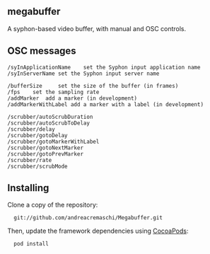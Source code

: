 megabuffer
--------------

A syphon-based video buffer, with manual and OSC controls. 

OSC messages
--------------
    /syInApplicationName	set the Syphon input application name
    /syInServerName	set the Syphon input server name

    /bufferSize		set the size of the buffer (in frames)
    /fps	set the sampling rate
    /addMarker	add a marker (in development)
    /addMarkerWithLabel	add a marker with a label (in development)

    /scrubber/autoScrubDuration
    /scrubber/autoScrubToDelay
    /scrubber/delay
    /scrubber/gotoDelay
    /scrubber/gotoMarkerWithLabel
    /scrubber/gotoNextMarker
    /scrubber/gotoPrevMarker
    /scrubber/rate
    /scrubber/scrubMode



Installing
----------

Clone a copy of the repository:

      git://github.com/andreacremaschi/Megabuffer.git

Then, update the framework dependencies using [CocoaPods](https://github.com/CocoaPods/CocoaPods/):

      pod install

